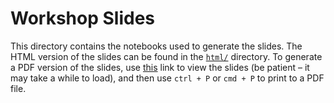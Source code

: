 # Workshop Slides

This directory contains the notebooks used to generate the slides. The HTML version of the slides can be found in the [`html/`](./html/) directory.  To generate a PDF version of the slides, use [this](https://stefmolin.github.io/pandas-workshop/slides/html/workshop.slides.html?print-pdf#/) link to view the slides (be patient &ndash; it may take a while to load), and then use `ctrl + P` or `cmd + P` to print to a PDF file.
